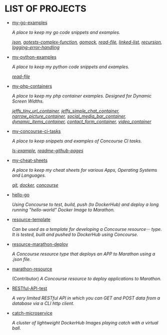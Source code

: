# LIST OF PROJECTS

* [my-go-examples](https://jeffdecola.github.io/my-go-examples/)

   _A place to keep my go code snippets and
   examples._

   _[json](https://github.com/JeffDeCola/my-go-examples/tree/master/json),
   [gotests-complex-function](https://github.com/JeffDeCola/my-go-examples/tree/master/gotests-complex-function),
   [gomock](https://github.com/JeffDeCola/my-go-examples/tree/master/gomock),
   [read-file](https://github.com/JeffDeCola/my-go-examples/tree/master/read-file),
   [linked-list](https://github.com/JeffDeCola/my-go-examples/tree/master/linked-list),
   [recursion](https://github.com/JeffDeCola/my-go-examples/tree/master/recursion),
   [logging-error-handling](https://github.com/JeffDeCola/my-go-examples/tree/master/logging-error-handling)_

* [my-python-examples](https://jeffdecola.github.io/my-python-examples/)

  _A place to keep my python code snippets and
  examples._

  _[read-file](https://github.com/JeffDeCola/my-python-examples/tree/master/read-file)_

* [my-php-containers](https://jeffdecola.github.io/my-php-containers/)

  _A place to keep my php container examples.
   Designed for Dynamic Screen Widths._

  _[jeffs_tiny_url_container](https://github.com/JeffDeCola/my-php-containers/tree/master/jeffs_tiny_url_container),
  [jeffs_simple_chat_container](https://github.com/JeffDeCola/my-php-containers/tree/master/jeffs_simple_chat_container),
  [narrow_picture_container](https://github.com/JeffDeCola/my-php-containers/tree/master/narrow_picture_container),
  [social_media_bar_container](https://github.com/JeffDeCola/my-php-containers/tree/master/social_media_bar_container),
  [dynamic_items_container](https://github.com/JeffDeCola/my-php-containers/tree/master/dynamic_items_container),
  [contact_form_container](https://github.com/JeffDeCola/my-php-containers/tree/master/contact_form_container),
  [video_container](https://github.com/JeffDeCola/my-php-containers/tree/master/video_container)_

* [my-concourse-ci-tasks](https://jeffdecola.github.io/my-concourse-ci-tasks/)

   _A place to keep snippets and examples of Concourse CI tasks._

  _[ls-example](https://github.com/JeffDeCola/my-concourse-ci-tasks/tree/master/ls-example),
  [readme-github-pages](https://github.com/JeffDeCola/my-concourse-ci-tasks/tree/master/readme-github-pages)_

* [my-cheat-sheets](https://jeffdecola.github.io/my-cheat-sheets/)

  _A place to keep my cheat sheets for various Apps, Operating Systems
  and Languages._

  _[git](https://github.com/JeffDeCola/my-cheat-sheets/tree/master/git-cheat-sheet),
  [docker](https://github.com/JeffDeCola/my-cheat-sheets/tree/master/docker-cheat-sheet),
  [concourse](https://github.com/JeffDeCola/my-cheat-sheets/tree/master/concourse-cheat-sheet)_

* [hello-go](https://jeffdecola.github.io/hello-go/)

  _Using Concourse to test, build, push (to DockerHub) and
  deploy a long running "hello-world" Docker Image to Marathon._

* [resource-template](https://jeffdecola.github.io/resource-template/)

   _Can be used as a template for developing a Concourse resource⋅⋅⋅
   type. It is tested, built and pushed to DockerHub using Concourse._

* [resource-marathon-deploy](https://jeffdecola.github.io/resource-marathon-deploy/)

   _A Concourse resource type that deploys an APP to Marathon
   using a .json file._

* [marathon-resource](https://github.com/ckaznocha/marathon-resource/)

   (Contributor) _A Concourse resource to deploy applications to Marathon._

* [RESTful-API-test](https://jeffdecola.github.io/RESTful-API-test/)

   _A very limited RESTful API in which you can GET
   and POST data from a database via a CLI http client._

* [catch-microservice](https://jeffdecola.github.io/catch-microservice/)

   _A cluster of lightweight DockerHub Images playing catch with a
   virtual ball._
